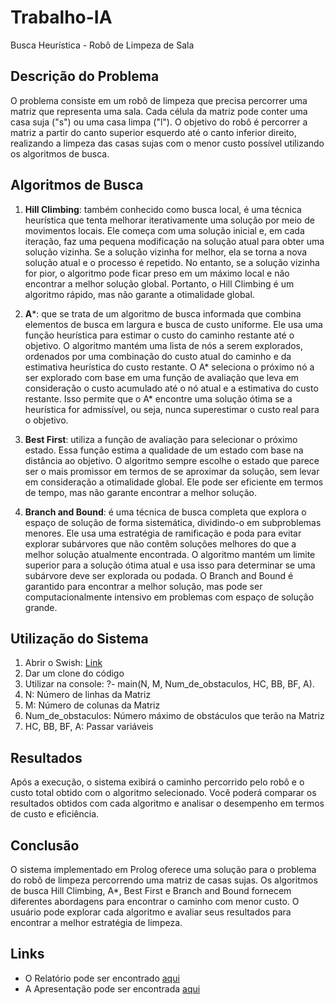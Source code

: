 # Trabalho-IA
Busca Heurística - Robô de Limpeza de Sala 

## Descrição do Problema

O problema consiste em um robô de limpeza que precisa percorrer uma matriz que representa uma sala. Cada célula da matriz pode conter uma casa suja ("s") ou uma casa limpa ("l"). O objetivo do robô é percorrer a matriz a partir do canto superior esquerdo até o canto inferior direito, realizando a limpeza das casas sujas com o menor custo possível utilizando os algoritmos de busca.

## Algoritmos de Busca

1. **Hill Climbing**:  também conhecido como busca local, é uma técnica heurística que tenta melhorar iterativamente uma solução por meio de movimentos locais. Ele começa com uma solução inicial e, em cada iteração, faz uma pequena modificação na solução atual para obter uma solução vizinha. Se a solução vizinha for melhor, ela se torna a nova solução atual e o processo é repetido. No entanto, se a solução vizinha for pior, o algoritmo pode ficar preso em um máximo local e não encontrar a melhor solução global. Portanto, o Hill Climbing é um algoritmo rápido, mas não garante a otimalidade global.

2. **A***: que se trata de um algoritmo de busca informada que combina elementos de busca em largura e busca de custo uniforme. Ele usa uma função heurística para estimar o custo do caminho restante até o objetivo. O algoritmo mantém uma lista de nós a serem explorados, ordenados por uma combinação do custo atual do caminho e da estimativa heurística do custo restante. O A* seleciona o próximo nó a ser explorado com base em uma função de avaliação que leva em consideração o custo acumulado até o nó atual e a estimativa do custo restante. Isso permite que o A* encontre uma solução ótima se a heurística for admissível, ou seja, nunca superestimar o custo real para o objetivo.
 
3. **Best First**: utiliza a função de avaliação para selecionar o próximo estado. Essa função estima a qualidade de um estado com base na distância ao objetivo. O algoritmo sempre escolhe o estado que parece ser o mais promissor em termos de se aproximar da solução, sem levar em consideração a otimalidade global. Ele pode ser eficiente em termos de tempo, mas não garante encontrar a melhor solução.

4. **Branch and Bound**: é uma técnica de busca completa que explora o espaço de solução de forma sistemática, dividindo-o em subproblemas menores. Ele usa uma estratégia de ramificação e poda para evitar explorar subárvores que não contêm soluções melhores do que a melhor solução atualmente encontrada. O algoritmo mantém um limite superior para a solução ótima atual e usa isso para determinar se uma subárvore deve ser explorada ou podada. O Branch and Bound é garantido para encontrar a melhor solução, mas pode ser computacionalmente intensivo em problemas com espaço de solução grande.


## Utilização do Sistema

1. Abrir o Swish: [Link](https://swish.swi-prolog.org/)
2. Dar um clone do código
3. Utilizar na console: ?- main(N, M, Num_de_obstaculos, HC, BB, BF, A).
4. N: Número de linhas da Matriz
5. M: Número de colunas da Matriz
6. Num_de_obstaculos: Número máximo de obstáculos que terão na Matriz
7. HC, BB, BF, A: Passar variáveis

## Resultados

Após a execução, o sistema exibirá o caminho percorrido pelo robô e o custo total obtido com o algoritmo selecionado. Você poderá comparar os resultados obtidos com cada algoritmo e analisar o desempenho em termos de custo e eficiência.

## Conclusão

O sistema implementado em Prolog oferece uma solução para o problema do robô de limpeza percorrendo uma matriz de casas sujas. Os algoritmos de busca Hill Climbing, A*, Best First e Branch and Bound fornecem diferentes abordagens para encontrar o caminho com menor custo. O usuário pode explorar cada algoritmo e avaliar seus resultados para encontrar a melhor estratégia de limpeza.

## Links
* O Relatório pode ser encontrado [aqui](https://docs.google.com/document/d/1khfaEIUcWlTwNH7YxlN2JnXubhPXSRlLOFdRBmw60Zs/edit?usp=sharing)
* A Apresentação pode ser encontrada [aqui](https://docs.google.com/presentation/d/16WAiHOZCSLWqtxThVgdTz_sN3QkA_izi93XGIGnG1JI/edit?usp=sharing) 

